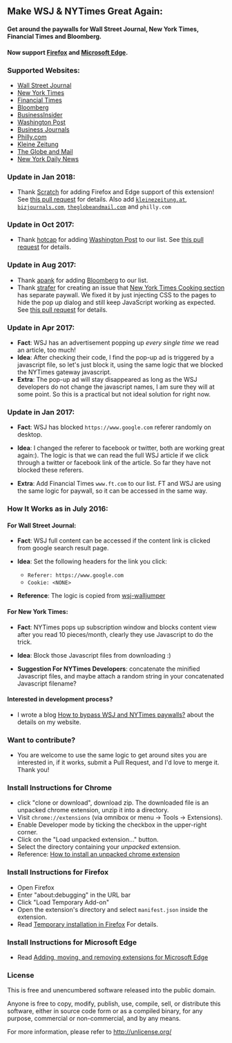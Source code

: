 
## Make WSJ & NYTimes Great Again:

#### Get around the paywalls for Wall Street Journal, New York Times, Financial Times and Bloomberg.
#### Now support [Firefox](#install-instructions-for-firefox) and [Microsoft Edge](#install-instructions-for-microsoft-edge).

### Supported Websites:
*   [Wall Street Journal](https://www.wsj.com/)
*   [New York Times](https://www.nytimes.com/)
*   [Financial Times](https://www.ft.com/)
*   [Bloomberg](https://www.bloomberg.com/)
*   [BusinessInsider](https://www.businessinsider.com/)
*   [Washington Post](https://www.washingtonpost.com)
*   [Business Journals](https://www.bizjournals.com/)
*   [Philly.com](https://www.philly.com/)
*   [Kleine Zeitung](http://www.kleinezeitung.at/)
*   [The Globe and Mail](https://www.theglobeandmail.com/)
*   [New York Daily News](http://www.nydailynews.com/)

### Update in Jan 2018:
*   Thank [Scratch](https://github.com/Scrxtchy) for adding Firefox and Edge support of this extension! See [this pull request](https://github.com/njuljsong/wsjUnblock/pull/25) for details. Also add [`kleinezeitung.at`](https://github.com/njuljsong/wsjUnblock/pull/22), [`bizjournals.com`](https://github.com/njuljsong/wsjUnblock/pull/14), [`theglobeandmail.com`](https://github.com/njuljsong/wsjUnblock/pull/26) and `philly.com`

### Update in Oct 2017:
*	Thank [hotcap](https://github.com/hotcap) for adding [Washington Post](https://www.washingtonpost.com) to our list. See [this pull request](https://github.com/njuljsong/wsjUnblock/pull/7) for details.

### Update in Aug 2017:
*	Thank [apank](https://github.com/apank) for adding [Bloomberg](https://www.bloomberg.com/businessweek) to our list.
*	Thank [strafer](https://github.com/strafer) for creating an issue that [New York Times Cooking section](https://cooking.nytimes.com/) has separate paywall. We fixed it by just injecting CSS to the pages to hide the pop up dialog and still keep JavaScript working as expected. See [this pull request](https://github.com/njuljsong/wsjUnblock/pull/3) for details.

### Update in Apr 2017:
*	**Fact**: WSJ has an advertisement popping up *every single time* we read an article, too much!
*	**Idea**: After checking their code, I find the pop-up ad is triggered by a javascript file, so let's just block it, using the same logic that we blocked the NYTimes gateway javascript.
*	**Extra**: The pop-up ad will stay disappeared as long as the WSJ developers do not change the javascript names, I am sure they will at some point. So this is a practical but not ideal solution for right now.

### Update in Jan 2017:
*	**Fact**: WSJ has blocked `https://www.google.com` referer randomly on desktop.

*	**Idea**: I changed the referer to facebook or twitter, both are working great again:). The logic is that we can read the full WSJ article if we click through a twitter or facebook link of the article. So far they have not blocked these referers.

*	**Extra**: Add Financial Times `www.ft.com` to our list. FT and WSJ are using the same logic for paywall, so it can be accessed in the same way.

### How It Works as in July 2016:

#### For Wall Street Journal:
*  **Fact**: WSJ full content can be accessed if the content link is clicked from google search result page.

*  **Idea**: Set the following headers for the link you click:
	* `Referer: https://www.google.com`
	* `Cookie: <NONE>`

*  **Reference**: The logic is copied from [wsj-walljumper](https://github.com/hatboysam/wsj-walljumper)

#### For New York Times:
*  **Fact**: NYTimes pops up subscription window and blocks content view after you read 10 pieces/month, clearly they use Javascript to do the trick.

*  **Idea**:  Block those Javascript files from downloading :)

*  **Suggestion For NYTimes Developers**: concatenate the minified Javascript files, and maybe attach a random string in your concatenated Javascript filename?

#### Interested in development process?
*	I wrote a blog [How to bypass WSJ and NYTimes paywalls?](http://blog.jinsongli.com/) about the details on my website.

### Want to contribute?
*   You are welcome to use the same logic to get around sites you are interested in, if it works, submit a Pull Request, and I'd love to merge it. Thank you!

### Install Instructions for Chrome
*   click "clone or download", download zip. The downloaded file is an unpacked chrome extension, unzip it into a directory.
*   Visit `chrome://extensions` (via omnibox or menu -> Tools -> Extensions).
*   Enable Developer mode by ticking the checkbox in the upper-right corner.
*   Click on the "Load unpacked extension..." button.
*   Select the directory containing your *unpacked* extension.
*   Reference: [How to install an unpacked chrome extension](http://stackoverflow.com/questions/24577024/install-chrome-extension-not-in-the-store/24577660#24577660)

### Install Instructions for Firefox
*   Open Firefox
*   Enter "about:debugging" in the URL bar
*   Click "Load Temporary Add-on"
*   Open the extension's directory and select `manifest.json` inside the extension.
*   Read [Temporary installation in Firefox](https://developer.mozilla.org/en-US/Add-ons/WebExtensions/Temporary_Installation_in_Firefox) For details.

### Install Instructions for Microsoft Edge
*   Read [Adding, moving, and removing extensions for Microsoft Edge](https://docs.microsoft.com/en-us/microsoft-edge/extensions/guides/adding-and-removing-extensions)

### License
This is free and unencumbered software released into the public domain.

Anyone is free to copy, modify, publish, use, compile, sell, or
distribute this software, either in source code form or as a compiled
binary, for any purpose, commercial or non-commercial, and by any
means.

For more information, please refer to <http://unlicense.org/>
